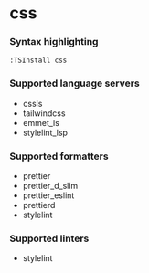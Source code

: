 # css
<!--- THIS DOCUMENT IS AUTOMATICALLY GENERATED, DON'T EDIT IT -->

### Syntax highlighting

```vim
:TSInstall css
```

### Supported language servers

- cssls
- tailwindcss
- emmet_ls
- stylelint_lsp

### Supported formatters

- prettier
- prettier_d_slim
- prettier_eslint
- prettierd
- stylelint

### Supported linters

- stylelint
